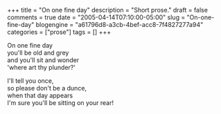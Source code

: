 +++
title = "On one fine day"
description = "Short prose."
draft = false
comments = true
date = "2005-04-14T07:10:00-05:00"
slug = "On-one-fine-day"
blogengine = "a61796d8-a3cb-4bef-acc8-7f4827277a94"
categories = ["prose"]
tags = []
+++

<p>
On one fine day<br />
you&#39;ll be old and grey<br />
and you&#39;ll sit and wonder<br />
&#39;where art thy plunder?&#39;
</p>
<p>
I&#39;ll tell you once,<br />
so please don&#39;t be a dunce,<br />
when that day appears<br />
I&#39;m sure you&#39;ll be sitting on your rear!
</p>

